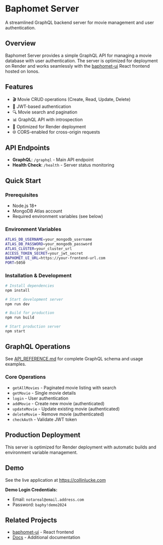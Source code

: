 # Baphomet Server

A streamlined GraphQL backend server for movie management and user authentication.

## Overview
Baphomet Server provides a simple GraphQL API for managing a movie database with user authentication. The server is optimized for deployment on Render and works seamlessly with the [baphomet-ui](https://github.com/collinlucke/baphomet-ui) React frontend hosted on Ionos.

## Features
- 🎬 Movie CRUD operations (Create, Read, Update, Delete)
- 🔐 JWT-based authentication
- 🔍 Movie search and pagination
- 📊 GraphQL API with introspection
- 🚀 Optimized for Render deployment
- 🌐 CORS-enabled for cross-origin requests

## API Endpoints
- **GraphQL**: `/graphql` - Main API endpoint
- **Health Check**: `/health` - Server status monitoring

## Quick Start

### Prerequisites
- Node.js 18+
- MongoDB Atlas account
- Required environment variables (see below)

### Environment Variables
```bash
ATLAS_DB_USERNAME=your_mongodb_username
ATLAS_DB_PASSWORD=your_mongodb_password
ATLAS_CLUSTER=your_cluster_url
ACCESS_TOKEN_SECRET=your_jwt_secret
BAPHOMET_UI_URL=https://your-frontend-url.com
PORT=5050
```

### Installation & Development
```bash
# Install dependencies
npm install

# Start development server
npm run dev

# Build for production
npm run build

# Start production server
npm start
```

## GraphQL Operations
See [API_REFERENCE.md](./API_REFERENCE.md) for complete GraphQL schema and usage examples.

### Core Operations
- `getAllMovies` - Paginated movie listing with search
- `getMovie` - Single movie details
- `login` - User authentication
- `addMovie` - Create new movie (authenticated)
- `updateMovie` - Update existing movie (authenticated)
- `deleteMovie` - Remove movie (authenticated)
- `checkAuth` - Validate JWT token

## Production Deployment
This server is optimized for Render deployment with automatic builds and environment variable management.

## Demo
See the live application at https://collinlucke.com

**Demo Login Credentials:**
- Email: `notareal@email.address.com`
- Password: `baphy!demo2024`

## Related Projects
- [baphomet-ui](https://github.com/collinlucke/baphomet-ui) - React frontend
- [Docs](https://github.com/collinlucke/baphomet-server/wiki) - Additional documentation

